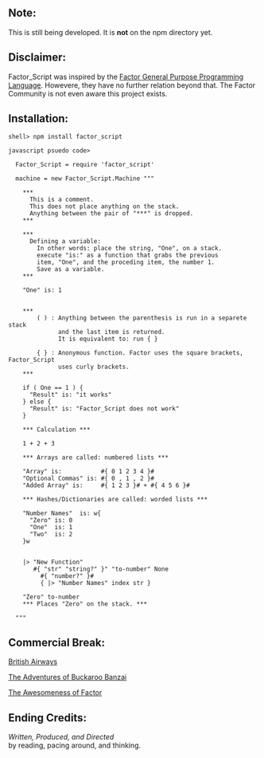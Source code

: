 Note:
----------

This is still being developed. It is **not** on the npm directory yet.

Disclaimer:
-----------

Factor\_Script was inspired by the [Factor General Purpose Programming Language](http://factorcode.org/).
Howevere, they have no further relation beyond that.  The Factor Community is not even aware this project
exists. 

Installation:
-----------------------

    shell> npm install factor_script

    javascript psuedo code>  
    
      Factor_Script = require 'factor_script'
      
      machine = new Factor_Script.Machine """
      
        ***
          This is a comment. 
          This does not place anything on the stack.
          Anything between the pair of "***" is dropped.
        ***

        ***
          Defining a variable:
            In other words: place the string, "One", on a stack.
            execute "is:" as a function that grabs the previous 
            item, "One", and the proceding item, the number 1.
            Save as a variable.
        ***

        "One" is: 1 


        ***
            ( ) : Anything between the parenthesis is run in a separete stack
                  and the last item is returned. 
                  It is equivalent to: run { }
                  
            { } : Anonymous function. Factor uses the square brackets, Factor_Script
                  uses curly brackets.
        ***
        
        if ( One == 1 ) {
          "Result" is: "it works"
        } else {
          "Result" is: "Factor_Script does not work"
        }

        *** Calculation ***
        
        1 + 2 + 3

        *** Arrays are called: numbered lists ***

        "Array" is:           #{ 0 1 2 3 4 }#
        "Optional Commas" is: #{ 0 , 1 , 2 }#
        "Added Array" is:     #{ 1 2 3 }# + #{ 4 5 6 }#

        *** Hashes/Dictionaries are called: worded lists ***

        "Number Names"  is: w{ 
          "Zero" is: 0
          "One"  is: 1
          "Two"  is: 2
        }w


        |> "New Function"
           #{ "str" "string?" }" "to-number" None 
             #{ "number?" }#  
             { |> "Number Names" index str } 

        "Zero" to-number  
        *** Places "Zero" on the stack. ***
        
      """




    
Commercial Break:
-----------------

[British Airways](http://www.youtube.com/watch?v=Yxbgm9Bmkzw)

[The Adventures of Buckaroo Banzai](http://www.youtube.com/watch?feature=player_detailpage&v=8MqJ3iGBdOo#t=24s)

[The Awesomeness of Factor](http://www.youtube.com/watch?v=f_0QlhYlS8g)

<!-- http://www.amazon.com/dp/B00005JKEX/?tag=miniunicom-20 -->


Ending Credits:
--------------

*Written, Produced, and Directed* <br />
by reading, pacing around, and thinking.




